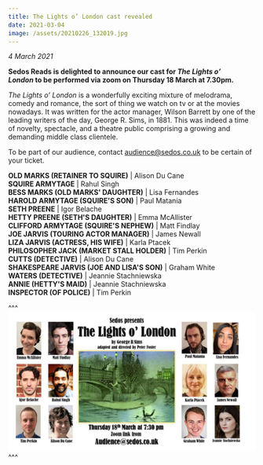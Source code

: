 ```yaml
---
title: The Lights o’ London cast revealed
date: 2021-03-04
image: /assets/20210226_132019.jpg
---
```

*4 March 2021*

**Sedos Reads is delighted to announce our cast for *The Lights o’ London* to be performed via zoom on Thursday 18 March at 7.30pm.**

*The Lights o’ London* is a wonderfully exciting mixture of melodrama, comedy and romance, the sort of thing we watch on tv or at the movies nowadays. It was written for the actor manager, Wilson Barrett by one of the leading writers of the day, George R. Sims, in 1881. This was indeed a time of novelty, spectacle, and a theatre public comprising a growing and demanding middle class clientele.

To be part of our audience, contact audience@sedos.co.uk to be certain of your ticket.

**OLD MARKS (RETAINER TO SQUIRE)** | Alison Du Cane\
**SQUIRE ARMYTAGE** | Rahul Singh\
**BESS MARKS (OLD MARKS' DAUGHTER)** | Lisa Fernandes\
**HAROLD ARMYTAGE (SQUIRE'S SON)** | Paul Matania\
**SETH PREENE** | Igor Belache\
**HETTY PREENE (SETH'S DAUGHTER)** | Emma McAllister\
**CLIFFORD ARMYTAGE (SQUIRE'S NEPHEW)** | Matt Findlay\
**JOE JARVIS (TOURING ACTOR MANAGER)** | James Newall\
**LIZA JARVIS (ACTRESS, HIS WIFE)** | Karla Ptacek\
**PHILOSOPHER JACK (MARKET STALL HOLDER)** | Tim Perkin\
**CUTTS (DETECTIVE)** | Alison Du Cane\
**SHAKESPEARE JARVIS (JOE AND LISA'S SON)** | Graham White\
**WATERS (DETECTIVE)** | Jeannie Stachniewska\
**ANNIE (HETTY'S MAID)** | Jeannie Stachniewska\
**INSPECTOR (OF POLICE)** | Tim Perkin



^^^
![](/assets/publicity-1.jpg)
^^^
